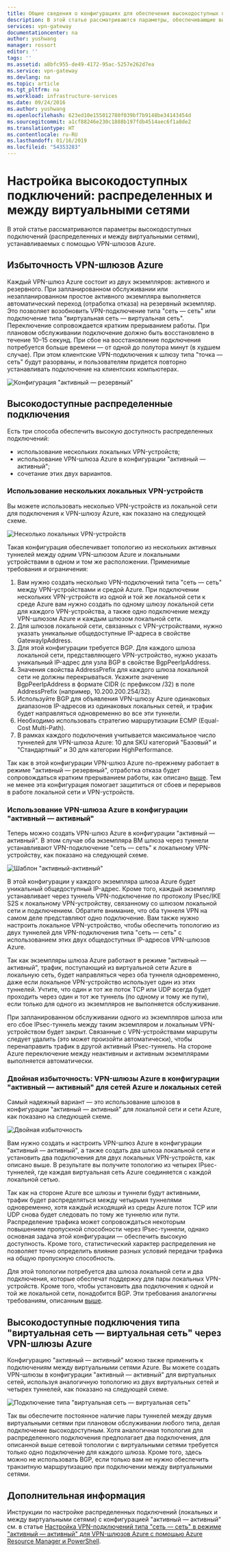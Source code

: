 ```yaml
---
title: Общие сведения о конфигурациях для обеспечения высокодоступных подключений с использованием VPN-шлюзов Azure | Документация Майкрософт
description: В этой статье рассматриваются параметры, обеспечивающие высокую доступность подключений, устанавливаемых с помощью VPN-шлюзов Azure.
services: vpn-gateway
documentationcenter: na
author: yushwang
manager: rossort
editor: ''
tags: ''
ms.assetid: a8bfc955-de49-4172-95ac-5257e262d7ea
ms.service: vpn-gateway
ms.devlang: na
ms.topic: article
ms.tgt_pltfrm: na
ms.workload: infrastructure-services
ms.date: 09/24/2016
ms.author: yushwang
ms.openlocfilehash: 623ed10e155012780f039bf7b9148be34143454d
ms.sourcegitcommit: a1cf88246e230c1888b197fdb4514aec6f1a8de2
ms.translationtype: HT
ms.contentlocale: ru-RU
ms.lasthandoff: 01/16/2019
ms.locfileid: "54353283"
---
```

# <a name="highly-available-cross-premises-and-vnet-to-vnet-connectivity"></a>Настройка высокодоступных подключений: распределенных и между виртуальными сетями
В этой статье рассматриваются параметры высокодоступных подключений (распределенных и между виртуальными сетями), устанавливаемых с помощью VPN-шлюзов Azure.

## <a name = "activestandby"></a>Избыточность VPN-шлюзов Azure
Каждый VPN-шлюз Azure состоит из двух экземпляров: активного и резервного. При запланированном обслуживании или незапланированном простое активного экземпляра выполняется автоматический переход (отработка отказа) на резервный экземпляр. Это позволяет возобновить VPN-подключение типа "сеть — сеть" или подключение типа "виртуальная сеть — виртуальная сеть". Переключение сопровождается кратким прерыванием работы. При плановом обслуживании подключение должно быть восстановлено в течение 10–15 секунд. При сбое на восстановление подключения потребуется больше времени — от одной до полутора минут (в худшем случае). При этом клиентские VPN-подключения к шлюзу типа "точка — сеть" будут разорваны, и пользователям придется повторно устанавливать подключение на клиентских компьютерах.

![Конфигурация "активный — резервный"](./media/vpn-gateway-highlyavailable/active-standby.png)

## <a name="highly-available-cross-premises-connectivity"></a>Высокодоступные распределенные подключения
Есть три способа обеспечить высокую доступность распределенных подключений:

* использование нескольких локальных VPN-устройств;
* использование VPN-шлюза Azure в конфигурации "активный — активный";
* сочетание этих двух вариантов.

### <a name = "activeactiveonprem"></a>Использование нескольких локальных VPN-устройств
Вы можете использовать несколько VPN-устройств из локальной сети для подключения к VPN-шлюзу Azure, как показано на следующей схеме.

![Несколько локальных VPN-устройств](./media/vpn-gateway-highlyavailable/multiple-onprem-vpns.png)

Такая конфигурация обеспечивает топологию из нескольких активных туннелей между одним VPN-шлюзом Azure и локальными устройствами в одном и том же расположении. Применимые требования и ограничения:

1. Вам нужно создать несколько VPN-подключений типа "сеть — сеть" между VPN-устройствами и средой Azure. При подключении нескольких VPN-устройств из одной и той же локальной сети к среде Azure вам нужно создать по одному шлюзу локальной сети для каждого VPN-устройства, а также одно подключение между VPN-шлюзом Azure и каждым шлюзом локальной сети.
2. Для шлюзов локальной сети, связанных с VPN-устройствами, нужно указать уникальные общедоступные IP-адреса в свойстве GatewayIpAddress.
3. Для этой конфигурации требуется BGP. Для каждого шлюза локальной сети, представляющего VPN-устройство, нужно указать уникальный IP-адрес для узла BGP в свойстве BgpPeerIpAddress.
4. Значения свойства AddressPrefix для каждого шлюза локальной сети не должны перекрываться. Укажите значение BgpPeerIpAddress в формате CIDR (с префиксом /32) в поле AddressPrefix (например, 10.200.200.254/32).
5. Используйте BGP для объявления VPN-шлюзу Azure одинаковых диапазонов IP-адресов из одинаковых локальных сетей, и трафик будет направляться одновременно во все эти туннели.
6. Необходимо использовать стратегию маршрутизации ECMP (Equal-Cost Multi-Path).
7. В рамках каждого подключения учитывается максимальное число туннелей для VPN-шлюза Azure: 10 для SKU категорий "Базовый" и "Стандартный" и 30 для категории HighPerformance. 

Так как в этой конфигурации VPN-шлюз Azure по-прежнему работает в режиме "активный — резервный", отработка отказа будет сопровождаться кратким прерыванием работы, как описано [выше](#activestandby). Тем не менее эта конфигурация помогает защититься от сбоев и перерывов в работе локальной сети и VPN-устройств.

### <a name="active-active-azure-vpn-gateway"></a>Использование VPN-шлюза Azure в конфигурации "активный — активный"
Теперь можно создать VPN-шлюз Azure в конфигурации "активный — активный". В этом случае оба экземпляра ВМ шлюза через туннели устанавливают VPN-подключение "сеть — сеть" к локальному VPN-устройству, как показано на следующей схеме.

![Шаблон "активный-активный"](./media/vpn-gateway-highlyavailable/active-active.png)

В этой конфигурации у каждого экземпляра шлюза Azure будет уникальный общедоступный IP-адрес. Кроме того, каждый экземпляр устанавливает через туннель VPN-подключение по протоколу IPsec/IKE S2S к локальному VPN-устройству, связанному со шлюзом локальной сети и подключением. Обратите внимание, что оба туннеля VPN на самом деле представляют одно подключение. Вам также нужно настроить локальное VPN-устройство, чтобы обеспечить топологию из двух туннелей для VPN-подключения типа "сеть — сеть" с использованием этих двух общедоступных IP-адресов VPN-шлюзов Azure.

Так как экземпляры шлюза Azure работают в режиме "активный — активный", трафик, поступающий из виртуальной сети Azure в локальную сеть, будет направляться через оба туннеля одновременно, даже если локальное VPN-устройство использует один из этих туннелей. Учтите, что один и тот же поток TCP или UDP всегда будет проходить через один и тот же туннель (по одному и тому же пути), если только для одного из экземпляров не выполняется обслуживание.

При запланированном обслуживании одного из экземпляров шлюза или его сбое IPsec-туннель между таким экземпляром и локальным VPN-устройством будет закрыт. Связанные с VPN-устройствами маршруты следует удалить (это может произойти автоматически), чтобы перенаправить трафик в другой активный IPsec-туннель. На стороне Azure переключение между неактивным и активным экземплярами выполняется автоматически.

### <a name="dual-redundancy-active-active-vpn-gateways-for-both-azure-and-on-premises-networks"></a>Двойная избыточность: VPN-шлюзы Azure в конфигурации "активный — активный" для сетей Azure и локальных сетей
Самый надежный вариант — это использование шлюзов в конфигурации "активный — активный" для локальной сети и сети Azure, как показано на следующей схеме.

![Двойная избыточность](./media/vpn-gateway-highlyavailable/dual-redundancy.png)

Вам нужно создать и настроить VPN-шлюз Azure в конфигурации "активный — активный", а также создать два шлюза локальной сети и установить два подключения для двух локальных VPN-устройств, как описано выше. В результате вы получите топологию из четырех IPsec-туннелей, где каждая виртуальная сеть Azure соединяется с каждой локальной сетью.

Так как на стороне Azure все шлюзы и туннели будут активными, трафик будет распределяться между четырьмя туннелями одновременно, хотя каждый исходящий из среды Azure поток TCP или UDP снова будет следовать по тому же туннелю или пути. Распределение трафика может сопровождаться некоторым повышением пропускной способности через IPsec-туннели, однако основная задача этой конфигурации — обеспечить высокую доступность. Кроме того, статистический характер распределения не позволяет точно определить влияние разных условий передачи трафика на общую пропускную способность.

Для этой топологии потребуется два шлюза локальной сети и два подключения, которые обеспечат поддержку для пары локальных VPN-устройств. Кроме того, чтобы установить два подключения к одной и той же локальной сети, понадобится BGP. Эти требования аналогичны требованиям, описанным [выше](#activeactiveonprem). 

## <a name="highly-available-vnet-to-vnet-connectivity-through-azure-vpn-gateways"></a>Высокодоступные подключения типа "виртуальная сеть — виртуальная сеть" через VPN-шлюзы Azure
Конфигурацию "активный — активный" можно также применить к подключениям между виртуальными сетями Azure. Вы можете создать VPN-шлюзы в конфигурации "активный — активный" для виртуальных сетей, используя аналогичную топологию из двух виртуальных сетей и четырех туннелей, как показано на следующей схеме.

![Подключение типа "виртуальная сеть — виртуальная сеть"](./media/vpn-gateway-highlyavailable/vnet-to-vnet.png)

Так вы обеспечите постоянное наличие пары туннелей между двумя виртуальными сетями при плановом обслуживании любого типа, делая подключение высокодоступным. Хотя аналогичная топология для распределенного подключения предполагает два подключения, для описанной выше сетевой топологии с виртуальными сетями требуется только одно подключение для каждого шлюза. Кроме того, здесь можно не использовать BGP, если только вам не нужно обеспечить транзитную маршрутизацию при подключении между виртуальными сетями.

## <a name="next-steps"></a>Дополнительная информация
Инструкции по настройке распределенных подключений (локальных и между виртуальными сетями) с конфигурацией "активный — активный" см. в статье [Настройка VPN-подключений типа "сеть — сеть" в режиме "активный — активный" для VPN-шлюзов Azure с помощью Azure Resource Manager и PowerShell](vpn-gateway-activeactive-rm-powershell.md).

